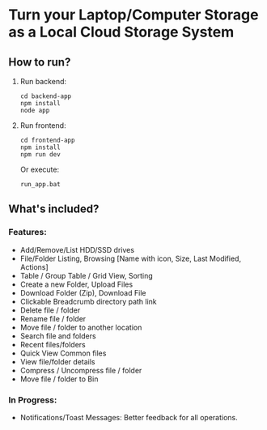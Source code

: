 # Turn your Laptop/Computer Storage as a Local Cloud Storage System

## How to run?

1. Run backend:
   ```
   cd backend-app
   npm install
   node app
   ```

2. Run frontend:
   ```
   cd frontend-app
   npm install
   npm run dev
   ```

   Or execute:
   ```
   run_app.bat
   ```

## What's included?

### Features:
- Add/Remove/List HDD/SSD drives
- File/Folder Listing, Browsing [Name with icon, Size, Last Modified, Actions]
- Table / Group Table / Grid View, Sorting
- Create a new Folder, Upload Files
- Download Folder (Zip), Download File
- Clickable Breadcrumb directory path link
- Delete file / folder
- Rename file / folder
- Move file / folder to another location
- Search file and folders
- Recent files/folders
- Quick View Common files
- View file/folder details
- Compress / Uncompress file / folder
- Move file / folder to Bin

### In Progress:
- Notifications/Toast Messages: Better feedback for all operations.

